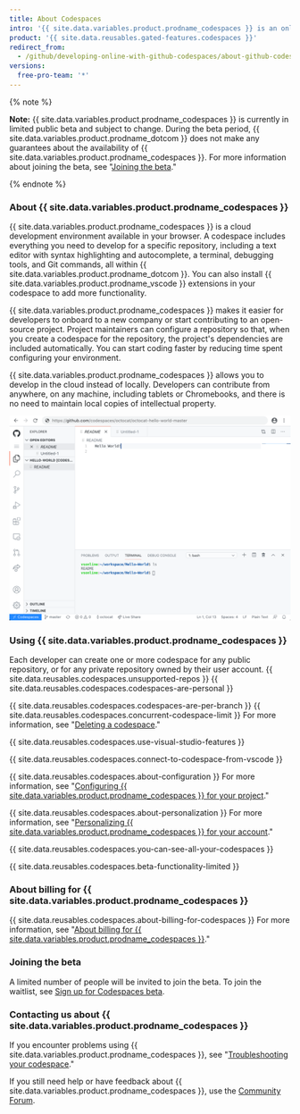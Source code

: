 ```yaml
---
title: About Codespaces
intro: '{{ site.data.variables.product.prodname_codespaces }} is an online development environment, hosted by {{ site.data.variables.product.prodname_dotcom }} and powered by {{ site.data.variables.product.prodname_vscode }}, that allows you to develop entirely in the cloud.'
product: '{{ site.data.reusables.gated-features.codespaces }}'
redirect_from:
  - /github/developing-online-with-github-codespaces/about-github-codespaces
versions:
  free-pro-team: '*'
---
```


{% note %}

**Note:** {{ site.data.variables.product.prodname_codespaces }} is currently in limited public beta and subject to change. During the beta period, {{ site.data.variables.product.prodname_dotcom }} does not make any guarantees about the availability of {{ site.data.variables.product.prodname_codespaces }}. For more information about joining the beta, see "[Joining the beta](/github/developing-online-with-codespaces/about-codespaces#joining-the-beta)."

{% endnote %}

### About {{ site.data.variables.product.prodname_codespaces }}

{{ site.data.variables.product.prodname_codespaces }} is a cloud development environment available in your browser. A codespace includes everything you need to develop for a specific repository, including a text editor with syntax highlighting and autocomplete, a terminal, debugging tools, and Git commands, all within {{ site.data.variables.product.prodname_dotcom }}. You can also install {{ site.data.variables.product.prodname_vscode }} extensions in your codespace to add more functionality.

{{ site.data.variables.product.prodname_codespaces }} makes it easier for developers to onboard to a new company or start contributing to an open-source project. Project maintainers can configure a repository so that, when you create a codespace for the repository, the project's dependencies are included automatically. You can start coding faster by reducing time spent configuring your environment.

{{ site.data.variables.product.prodname_codespaces }} allows you to develop in the cloud instead of locally. Developers can contribute from anywhere, on any machine, including tablets or Chromebooks, and there is no need to maintain local copies of intellectual property.

![An open codespace](/assets/images/help/codespaces/codespace-overview.png)

### Using {{ site.data.variables.product.prodname_codespaces }}

Each developer can create one or more codespace for any public repository, or for any private repository owned by their user account. {{ site.data.reusables.codespaces.unsupported-repos }} {{ site.data.reusables.codespaces.codespaces-are-personal }}

{{ site.data.reusables.codespaces.codespaces-are-per-branch }} {{ site.data.reusables.codespaces.concurrent-codespace-limit }} For more information, see "[Deleting a codespace](/github/developing-online-with-codespaces/deleting-a-codespace)."

{{ site.data.reusables.codespaces.use-visual-studio-features }}

{{ site.data.reusables.codespaces.connect-to-codespace-from-vscode }}

{{ site.data.reusables.codespaces.about-configuration }} For more information, see "[Configuring {{ site.data.variables.product.prodname_codespaces }} for your project](/github/developing-online-with-codespaces/configuring-codespaces-for-your-project)."

{{ site.data.reusables.codespaces.about-personalization }} For more information, see "[Personalizing {{ site.data.variables.product.prodname_codespaces }} for your account](/github/developing-online-with-codespaces/personalizing-codespaces-for-your-account)."

{{ site.data.reusables.codespaces.you-can-see-all-your-codespaces }}

{{ site.data.reusables.codespaces.beta-functionality-limited }}

### About billing for {{ site.data.variables.product.prodname_codespaces }}

{{ site.data.reusables.codespaces.about-billing-for-codespaces }} For more information, see "[About billing for {{ site.data.variables.product.prodname_codespaces }}](/github/developing-online-with-codespaces/about-billing-for-codespaces)."

### Joining the beta

A limited number of people will be invited to join the beta. To join the waitlist, see [Sign up for Codespaces beta](https://github.com/features/codespaces/signup).

### Contacting us about {{ site.data.variables.product.prodname_codespaces }}

If you encounter problems using {{ site.data.variables.product.prodname_codespaces }}, see "[Troubleshooting your codespace](/github/developing-online-with-codespaces/troubleshooting-your-codespace)."

If you still need help or have feedback about {{ site.data.variables.product.prodname_codespaces }}, use the [Community Forum](https://github.community/c/codespaces-beta/45).
